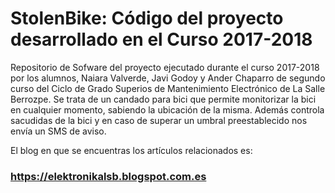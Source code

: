 # StolenBike: Código del proyecto desarrollado en el Curso 2017-2018

Repositorio de Sofware del proyecto ejecutado durante el curso 2017-2018 por los alumnos, Naiara Valverde, Javi Godoy y Ander Chaparro de segundo curso del Ciclo de Grado Superios de Mantenimiento Electrónico de La Salle Berrozpe. Se trata de un candado para bici que permite monitorizar la bici en cualquier momento, sabiendo la ubicación de la misma. Además controla sacudidas de la bici y en caso de superar un umbral preestablecido nos envía un SMS de aviso. 

El blog en que se encuentras los artículos relacionados es: 
### https://elektronikalsb.blogspot.com.es
